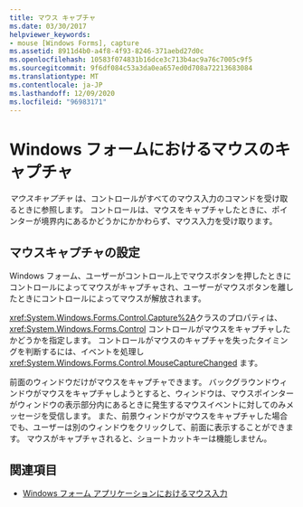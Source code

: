 ```yaml
---
title: マウス キャプチャ
ms.date: 03/30/2017
helpviewer_keywords:
- mouse [Windows Forms], capture
ms.assetid: 8911d4b0-a4f8-4f93-8246-371aebd27d0c
ms.openlocfilehash: 10583f074831b16dce3c713b4ac9a76c7005c9f5
ms.sourcegitcommit: 9f6df084c53a3da0ea657ed0d708a72213683084
ms.translationtype: MT
ms.contentlocale: ja-JP
ms.lasthandoff: 12/09/2020
ms.locfileid: "96983171"
---
```

# <a name="mouse-capture-in-windows-forms"></a>Windows フォームにおけるマウスのキャプチャ
*マウスキャプチャ* は、コントロールがすべてのマウス入力のコマンドを受け取るときに参照します。 コントロールは、マウスをキャプチャしたときに、ポインターが境界内にあるかどうかにかかわらず、マウス入力を受け取ります。  
  
## <a name="setting-mouse-capture"></a>マウスキャプチャの設定  
 Windows フォーム、ユーザーがコントロール上でマウスボタンを押したときにコントロールによってマウスがキャプチャされ、ユーザーがマウスボタンを離したときにコントロールによってマウスが解放されます。  
  
 <xref:System.Windows.Forms.Control.Capture%2A>クラスのプロパティは、 <xref:System.Windows.Forms.Control> コントロールがマウスをキャプチャしたかどうかを指定します。 コントロールがマウスのキャプチャを失ったタイミングを判断するには、イベントを処理し <xref:System.Windows.Forms.Control.MouseCaptureChanged> ます。  
  
 前面のウィンドウだけがマウスをキャプチャできます。 バックグラウンドウィンドウがマウスをキャプチャしようとすると、ウィンドウは、マウスポインターがウィンドウの表示部分内にあるときに発生するマウスイベントに対してのみメッセージを受信します。 また、前景ウィンドウがマウスをキャプチャした場合でも、ユーザーは別のウィンドウをクリックして、前面に表示することができます。 マウスがキャプチャされると、ショートカットキーは機能しません。  
  
## <a name="see-also"></a>関連項目

- [Windows フォーム アプリケーションにおけるマウス入力](mouse-input-in-a-windows-forms-application.md)

